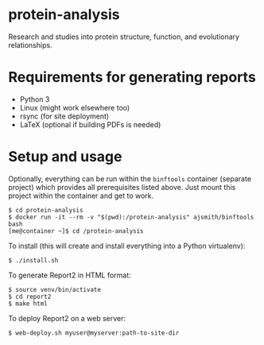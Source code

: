 # protein-analysis

Research and studies into protein structure, function, and
evolutionary relationships.


# Requirements for generating reports

- Python 3
- Linux (might work elsewhere too)
- rsync (for site deployment)
- LaTeX (optional if building PDFs is needed)


# Setup and usage

Optionally, everything can be run within the `binftools` container
(separate project) which provides all prerequisites listed above. Just
mount this project within the container and get to work.

```shell
$ cd protein-analysis
$ docker run -it --rm -v "$(pwd):/protein-analysis" ajsmith/binftools bash
[me@container ~]$ cd /protein-analysis
```

To install (this will create and install everything into a Python
virtualenv):

```shell
$ ./install.sh
```

To generate Report2 in HTML format:

```shell
$ source venv/bin/activate
$ cd report2
$ make html
```

To deploy Report2 on a web server:

```shell
$ web-deploy.sh myuser@myserver:path-to-site-dir
```
